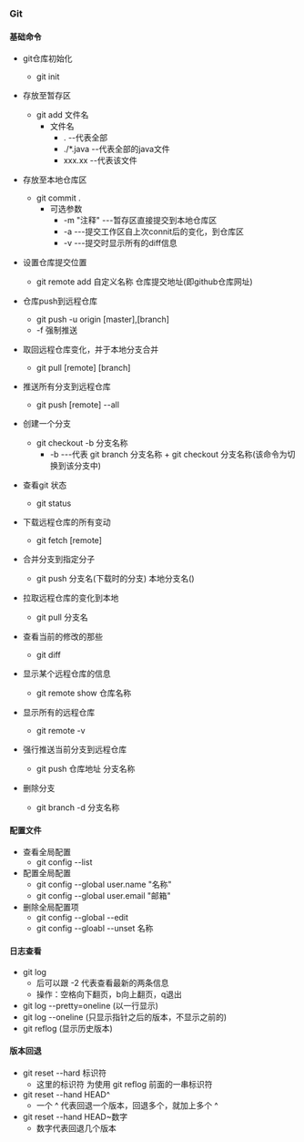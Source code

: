 ### Git

#### 基础命令

- git仓库初始化 
  - git init
- 存放至暂存区 
  - git add 文件名
    - 文件名
      - .   --代表全部
      - ./*.java   --代表全部的java文件
      - xxx.xx    --代表该文件
- 存放至本地仓库区
  - git commit .
    - 可选参数
      - -m "注释" ---暂存区直接提交到本地仓库区
      - -a ---提交工作区自上次connit后的变化，到仓库区
      - -v ---提交时显示所有的diff信息
- 设置仓库提交位置
  - git remote add 自定义名称 仓库提交地址(即github仓库网址)
- 仓库push到远程仓库
  - git push -u origin [master],[branch]
  - -f 强制推送
- 取回远程仓库变化，并于本地分支合并
  - git pull [remote] \[branch]
- 推送所有分支到远程仓库
  - git push [remote] --all
- 创建一个分支
  - git checkout -b 分支名称
    - -b ---代表 git branch 分支名称 + git checkout 分支名称(该命令为切换到该分支中)
- 查看git 状态
  - git status
- 下载远程仓库的所有变动
  - git fetch [remote]
- 合并分支到指定分子
  - git push 分支名(下载时的分支) 本地分支名()
- 拉取远程仓库的变化到本地
  - git pull 分支名
- 查看当前的修改的那些
  - git diff

- 显示某个远程仓库的信息
  - git remote show 仓库名称
- 显示所有的远程仓库
  - git remote -v
- 强行推送当前分支到远程仓库
  - git push 仓库地址 分支名称
- 删除分支
  - git branch -d 分支名称



#### 配置文件

- 查看全局配置
  - git config --list
- 配置全局配置
  - git config --global user.name "名称"
  - git config --global user.email "邮箱"
- 删除全局配置项
  - git config --global --edit
  - git config --gloabl --unset 名称





#### 日志查看

- git log
  - 后可以跟 -2 代表查看最新的两条信息
  - 操作：空格向下翻页，b向上翻页，q退出
- git log --pretty=oneline (以一行显示)
- git log --oneline (只显示指针之后的版本，不显示之前的)
- git reflog (显示历史版本)



#### 版本回退

- git reset --hard 标识符
  - 这里的标识符 为使用 git reflog 前面的一串标识符
- git reset --hand HEAD^
  - 一个 ^ 代表回退一个版本，回退多个，就加上多个 ^
- git reset --hand HEAD~数字
  - 数字代表回退几个版本